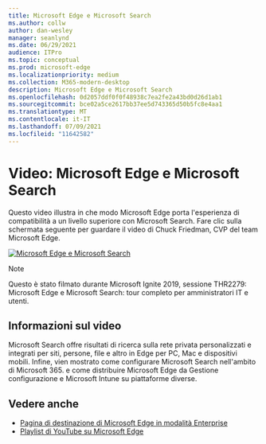 ```yaml
---
title: Microsoft Edge e Microsoft Search
ms.author: collw
author: dan-wesley
manager: seanlynd
ms.date: 06/29/2021
audience: ITPro
ms.topic: conceptual
ms.prod: microsoft-edge
ms.localizationpriority: medium
ms.collection: M365-modern-desktop
description: Microsoft Edge e Microsoft Search
ms.openlocfilehash: 0d2057ddf0f0f48938c7ea2fe2a43bd0d26d1ab1
ms.sourcegitcommit: bce02a5ce2617bb37ee5d743365d50b5fc8e4aa1
ms.translationtype: MT
ms.contentlocale: it-IT
ms.lasthandoff: 07/09/2021
ms.locfileid: "11642582"
---
```

# <a name="video-microsoft-edge-and-microsoft-search"></a>Video: Microsoft Edge e Microsoft Search

Questo video illustra in che modo Microsoft Edge porta l'esperienza di compatibilità a un livello superiore con Microsoft Search. Fare clic sulla schermata seguente per guardare il video di Chuck Friedman, CVP del team Microsoft Edge.

[![Microsoft Edge e Microsoft Search](https://res.cloudinary.com/marcomontalbano/image/upload/v1592253564/video_to_markdown/images/youtube--7LfNqmJkeTM-c05b58ac6eb4c4700831b2b3070cd403.jpg)](http://www.youtube.com/watch?v=7LfNqmJkeTM "Microsoft Edge and Microsoft Search")

> [!NOTE]
> Questo è stato filmato durante Microsoft Ignite 2019, sessione THR2279: Microsoft Edge e Microsoft Search: tour completo per amministratori IT e utenti.

## <a name="about-the-video"></a>Informazioni sul video

Microsoft Search offre risultati di ricerca sulla rete privata personalizzati e integrati per siti, persone, file e altro in Edge per PC, Mac e dispositivi mobili. Infine, vien mostrato come configurare Microsoft Search nell'ambito di Microsoft 365. e come distribuire Microsoft Edge da Gestione configurazione e Microsoft Intune su piattaforme diverse.

## <a name="see-also"></a>Vedere anche

- [Pagina di destinazione di Microsoft Edge in modalità Enterprise](https://aka.ms/EdgeEnterprise)
- [Playlist di YouTube su Microsoft Edge](https://www.youtube.com/playlist?list=PLXtHYVsvn_b-uXh1tMeYpT-0iD8tD3tFy)
